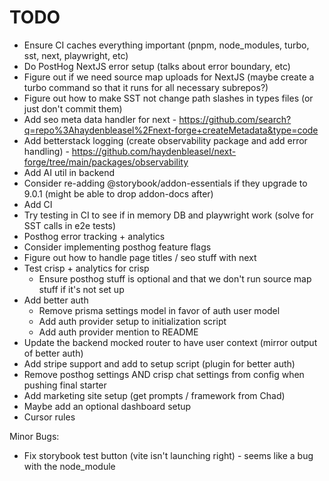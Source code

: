 # TODO

- Ensure CI caches everything important (pnpm, node_modules, turbo, sst, next, playwright, etc)
- Do PostHog NextJS error setup (talks about error boundary, etc)
- Figure out if we need source map uploads for NextJS (maybe create a turbo command so that it runs for all necessary subrepos?)
- Figure out how to make SST not change path slashes in types files (or just don't commit them)
- Add seo meta data handler for next - https://github.com/search?q=repo%3Ahaydenbleasel%2Fnext-forge+createMetadata&type=code
- Add betterstack logging (create observability package and add error handling) - https://github.com/haydenbleasel/next-forge/tree/main/packages/observability
- Add AI util in backend
- Consider re-adding @storybook/addon-essentials if they upgrade to 9.0.1 (might be able to drop addon-docs after)
- Add CI
- Try testing in CI to see if in memory DB and playwright work (solve for SST calls in e2e tests)
- Posthog error tracking + analytics
- Consider implementing posthog feature flags
- Figure out how to handle page titles / seo stuff with next
- Test crisp + analytics for crisp
  - Ensure posthog stuff is optional and that we don't run source map stuff if it's not set up
- Add better auth
  - Remove prisma settings model in favor of auth user model
  - Add auth provider setup to initialization script
  - Add auth provider mention to README
- Update the backend mocked router to have user context (mirror output of better auth)
- Add stripe support and add to setup script (plugin for better auth)
- Remove posthog settings AND crisp chat settings from config when pushing final starter
- Add marketing site setup (get prompts / framework from Chad)
- Maybe add an optional dashboard setup
- Cursor rules

Minor Bugs:

- Fix storybook test button (vite isn't launching right) - seems like a bug with the node_module
